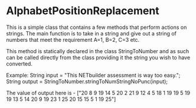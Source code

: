 # AlphabetPositionReplacement

This is a simple class that contains a few methods that perform actions on strings. The main function is to take in a string and give out a string of numbers that meet the requirement A=1, B=2, C=3 etc.

This method is statically declared in the class StringToNumber and as such can be called directly from the class providing it the string you wish to have converted.

Example:
String input = "This NETbuilder assessment is way too easy.";
String output = StringToNumber.stringToNumStringNoPunc(input);

The value of output here is - ["20 8 9 19 14 5 20 2 21 9 12 4 5 18 1 19 19 5 19 19 13 5 14 20 9 19 23 1 25 20 15 15 5 1 19 25"]
